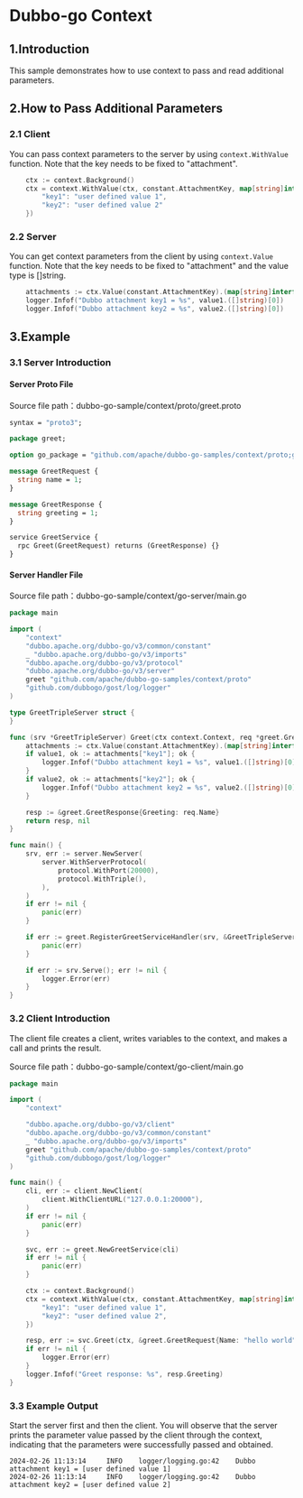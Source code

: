 # Dubbo-go Context

## 1.Introduction

This sample demonstrates how to use context to pass and read additional parameters.

## 2.How to Pass Additional Parameters
### 2.1 Client

You can pass context parameters to the server by using `context.WithValue` function. Note that the key needs to be fixed to "attachment".

```go
	ctx := context.Background()
	ctx = context.WithValue(ctx, constant.AttachmentKey, map[string]interface{}{
        "key1": "user defined value 1",
        "key2": "user defined value 2"
	})
```

### 2.2 Server

You can get context parameters from the client by using `context.Value` function. Note that the key needs to be fixed to "attachment" and the value type is []string.

```go
    attachments := ctx.Value(constant.AttachmentKey).(map[string]interface{})
    logger.Infof("Dubbo attachment key1 = %s", value1.([]string)[0])
    logger.Infof("Dubbo attachment key2 = %s", value2.([]string)[0])
```

## 3.Example

### 3.1 Server Introduction

#### Server Proto File

Source file path：dubbo-go-sample/context/proto/greet.proto

```protobuf
syntax = "proto3";

package greet;

option go_package = "github.com/apache/dubbo-go-samples/context/proto;greet";

message GreetRequest {
  string name = 1;
}

message GreetResponse {
  string greeting = 1;
}

service GreetService {
  rpc Greet(GreetRequest) returns (GreetResponse) {}
}
```

#### Server Handler File

Source file path：dubbo-go-sample/context/go-server/main.go

```go
package main

import (
	"context"
	"dubbo.apache.org/dubbo-go/v3/common/constant"
	_ "dubbo.apache.org/dubbo-go/v3/imports"
	"dubbo.apache.org/dubbo-go/v3/protocol"
	"dubbo.apache.org/dubbo-go/v3/server"
	greet "github.com/apache/dubbo-go-samples/context/proto"
	"github.com/dubbogo/gost/log/logger"
)

type GreetTripleServer struct {
}

func (srv *GreetTripleServer) Greet(ctx context.Context, req *greet.GreetRequest) (*greet.GreetResponse, error) {
	attachments := ctx.Value(constant.AttachmentKey).(map[string]interface{})
	if value1, ok := attachments["key1"]; ok {
		logger.Infof("Dubbo attachment key1 = %s", value1.([]string)[0])
	}
	if value2, ok := attachments["key2"]; ok {
		logger.Infof("Dubbo attachment key2 = %s", value2.([]string)[0])
	}

	resp := &greet.GreetResponse{Greeting: req.Name}
	return resp, nil
}

func main() {
	srv, err := server.NewServer(
		server.WithServerProtocol(
			protocol.WithPort(20000),
			protocol.WithTriple(),
		),
	)
	if err != nil {
		panic(err)
	}

	if err := greet.RegisterGreetServiceHandler(srv, &GreetTripleServer{}); err != nil {
		panic(err)
	}

	if err := srv.Serve(); err != nil {
		logger.Error(err)
	}
}
```

### 3.2 Client Introduction

The client file creates a client, writes variables to the context, and makes a call and prints the result.

Source file path：dubbo-go-sample/context/go-client/main.go

```go
package main

import (
	"context"

	"dubbo.apache.org/dubbo-go/v3/client"
	"dubbo.apache.org/dubbo-go/v3/common/constant"
	_ "dubbo.apache.org/dubbo-go/v3/imports"
	greet "github.com/apache/dubbo-go-samples/context/proto"
	"github.com/dubbogo/gost/log/logger"
)

func main() {
	cli, err := client.NewClient(
		client.WithClientURL("127.0.0.1:20000"),
	)
	if err != nil {
		panic(err)
	}

	svc, err := greet.NewGreetService(cli)
	if err != nil {
		panic(err)
	}

	ctx := context.Background()
	ctx = context.WithValue(ctx, constant.AttachmentKey, map[string]interface{}{
		"key1": "user defined value 1",
		"key2": "user defined value 2",
	})

	resp, err := svc.Greet(ctx, &greet.GreetRequest{Name: "hello world"})
	if err != nil {
		logger.Error(err)
	}
	logger.Infof("Greet response: %s", resp.Greeting)
}

```

### 3.3 Example Output

Start the server first and then the client. You will observe that the server prints the parameter value passed by the client through the context, indicating that the parameters were successfully passed and obtained.

```
2024-02-26 11:13:14     INFO    logger/logging.go:42    Dubbo attachment key1 = [user defined value 1]
2024-02-26 11:13:14     INFO    logger/logging.go:42    Dubbo attachment key2 = [user defined value 2]
```


